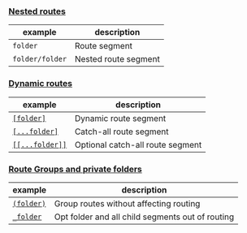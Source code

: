 ### [Nested routes](https://nextjs.org/docs/app/getting-started/project-structure#nested-routes)

| example         | description          |
| --------------- | -------------------- |
| `folder`        | Route segment        |
| `folder/folder` | Nested route segment |
### [Dynamic routes](https://nextjs.org/docs/app/getting-started/project-structure#dynamic-routes)

| example                                                                                                                     | description                      |
| --------------------------------------------------------------------------------------------------------------------------- | -------------------------------- |
| [`[folder]`](https://nextjs.org/docs/app/building-your-application/routing/dynamic-routes#convention)                       | Dynamic route segment            |
| [`[...folder]`](https://nextjs.org/docs/app/building-your-application/routing/dynamic-routes#catch-all-segments)            | Catch-all route segment          |
| [`[[...folder]]`](https://nextjs.org/docs/app/building-your-application/routing/dynamic-routes#optional-catch-all-segments) | Optional catch-all route segment |
### [Route Groups and private folders](https://nextjs.org/docs/app/getting-started/project-structure#route-groups-and-private-folders)

| example                                                                                             | description                                      |
| --------------------------------------------------------------------------------------------------- | ------------------------------------------------ |
| [`(folder)`](https://nextjs.org/docs/app/building-your-application/routing/route-groups#convention) | Group routes without affecting routing           |
| [`_folder`](https://nextjs.org/docs/app/getting-started/project-structure#private-folders)          | Opt folder and all child segments out of routing |
